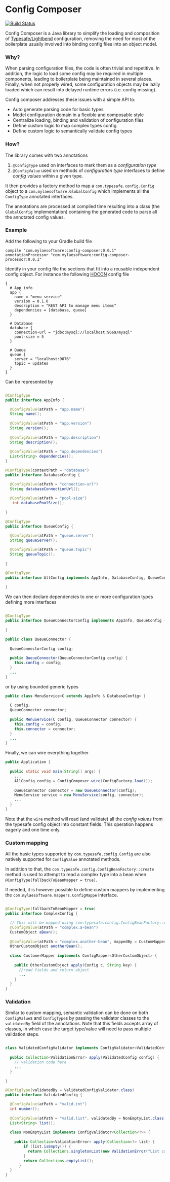
# Config Composer
[![Build Status](https://travis-ci.com/claudio-scandura/config-composer.svg?branch=master)](https://travis-ci.com/claudio-scandura/config-composer)

Config Composer is a Java library to simplify the loading and composition of [Typesafe/Lightbend](https://github.com/lightbend/config) configuration, removing the need for most of the boilerplate
usually involved into binding config files into an object model.

### Why?
When parsing configuration files, the code is often trivial and repetitive. In addition, the logic to load some config may be required in multiple components,
 leading to boilerplate being maintained in several places. 
 Finally, when not properly wired, some configuration objects may be lazily loaded which can result into delayed runtime errors (i.e. config missing). 

Config composer addresses these issues with a simple API to:

* Auto generate parsing code for basic types
* Model configuration domain in a flexible and composable style
* Centralize loading, binding and validation of configuration files
* Define custom logic to map complex types config
* Define custom logic to semantically validate config types

### How?
The library comes with two annotations

1) `@ConfigType` used on interfaces to mark them as a _configuration type_ 
2) `@ConfigValue` used on methods of _configuration type_ interfaces to define _config values_ within a given type.

It then provides a factory method to map a `com.typesafe.config.Config` object to a `com.mylaesoftware.GlobalConfig` which implements 
all the `ConfigType` annotated interfaces.

The annotations are processed at compiled time resulting into a class (the `GlobalConfig` implementation) containing the generated code to parse all the annotated config values.

### Example
Add the following to your Gradle build file

    compile "com.mylaesoftware:config-composer:0.0.1"
    annotationProcessor "com.mylaesoftware:config-composer-processor:0.0.1"

Identify in your config file the sections that fit into a reusable independent config object. For instance the following [HOCON](https://github.com/lightbend/config/blob/master/HOCON.md) config file

```hocon
{
  # App info
  app {
    name = "menu service"
    version = 0.1.0
    description = "REST API to manage menu items"
    dependencies = [database, queue]
  }
  
  # Database 
  database {
    connection-url = "jdbc:mysql://localhost:9669/mysql"
    pool-size = 5
  }
  
  # Queue
  queue {
    server = "localhost:9876"
    topic = updates
  }
}
``` 

Can be represented by

```java

@ConfigType
public interface AppInfo {

  @ConfigValue(atPath = "app.name")
  String name();
  
  @ConfigValue(atPath = "app.version")
  String version();
  
  @ConfigValue(atPath = "app.description")
  String description();
  
  @ConfigValue(atPath = "app.dependencies")
  List<String> dependencies();
}

@ConfigType(contextPath = "database")
public interface DatabaseConfig {

  @ConfigValue(atPath = "connection-url")
  String databaseConnectionUrl();
  
  @ConfigValue(atPath = "pool-size")
   int databasePoolSize();
    
}

@ConfigType
public interface QueueConfig {

  @ConfigValue(atPath = "queue.server")
  String queueServer();
  
  @ConfigValue(atPath = "queue.topic")
  String queueTopic();
    
}

@ConfigType
public interface AllConfig implements AppInfo, DatabaseConfig, QueueConfig { 
  
}
```

We can then declare dependencies to one or more configuration types defining more interfaces

```java

@ConfigType
public interface QueueConnectorConfig implements AppInfo, QueueConfig {
  
}

public class QueueConnector {
  
  QueueConnectorConfig config;
  
  public QueueConnector(QueueConnectorConfig config) {
    this.config = config;
  }
  ...
}
```

or by using bounded generic types
```java
public class MenuService<C extends AppInfo & DatabaseConfig> {
  
  C config;
  QueueConnector connector;
  
  public MenuService(C config, QueueConnector connector) {
    this.config = config;
    this.connector = connector;
  }
  ...
}
```

Finally, we can wire everything together

```java
public Application {
  
  public static void main(String[] args) {
    ...
    AllConfig config = ConfigComposer.wire(ConfigFactory.load());
    
    QueueConnector connector = new QueueConnector(config);
    MenuService service = new MenuService(config, connector);
    ...
  }
}
```

Note that the `wire` method will read (and validate) all the _config values_ from the typesafe config object into constant fields. This operation happens eagerly and one time only.

### Custom mapping
All the basic types supported by `com.typesafe.config.Config` are also natively supported for `ConfigValue` annotated methods.

In addition to that, the `com.typesafe.config.ConfigBeanFactory::create` method is used to attempt to read a complex type into a bean when 
`@ConfigType(fallbackToBeanMapper = true)`.

If needed, it is however possible to define custom mappers by implementing the `com.mylaesoftware.mappers.ConfigMappe` interface.

```java

@ConfigType(fallbackToBeanMapper = true)
public interface ComplexConfig {

  // This will be mapped using com.typesafe.config.ConfigBeanFactory::create
  @ConfigValue(atPath = "complex.a-bean")
  CustomObject aBean();
  
  @ConfigValue(atPath = "complex.another-bean", mappedBy = CustomMapper.class)
  OtherCustomObject anotherBean();
  
  class CustomerMapper implements ConfigMapper<OtherCustomObject> {
    
    public OtherCustomObject apply(Config c, String key) {
      //read fields and return object
      ...
    }
  }
}

```

### Validation
Similar to custom mapping, semantic validation can be done on both `ConfigValue`s and `ConfigType`s by passing the validator classes to the `validatedBy` 
field of the annotations. Note that this fields accepts array of classes, in which case the target type/value will need to pass multiple validation steps.

```java

class ValidatedConfigValidator implements ConfigValidator<ValidatedConfig> {
  
  public Collection<ValidationError> apply(ValidatedConfig config) {
    // validation code here
    ...  
  }
  
}

@ConfigType(validatedBy = ValidatedConfigValidator.class)
public interface ValidatedConfig {

  @ConfigValue(atPath = "valid.int")
  int number();
  
  @ConfigValue(atPath = "valid.list", validatedBy = NonEmptyList.class)
  List<String> list();
  
  class NonEmptyList implements ConfigValidator<Collection<?>> {
    
    public Collection<ValidationError> apply(Collection<?> list) {
        if (list.isEmpty()) {
          return Collections.singletonList(new ValidationError("List cannot be empty"));
        }
        return Collections.emptyList();
      }
  }
}

```